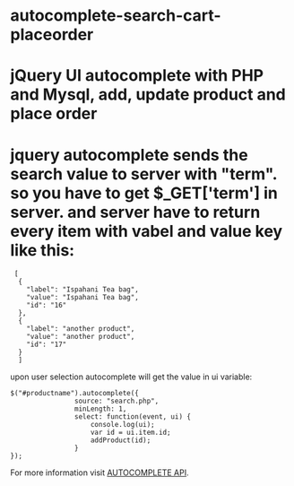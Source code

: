 # autocomplete-search-cart-placeorder
# jQuery UI autocomplete with PHP and Mysql, add, update product and place order
# jquery autocomplete sends the search value to server with "term". so you have to get $_GET['term'] in server. and server have to return every item with vabel and value key like this:
```
 [
  {
    "label": "Ispahani Tea bag",
    "value": "Ispahani Tea bag",
    "id": "16"
  },
  {
    "label": "another product",
    "value": "another product",
    "id": "17"
  }
  ]
```

upon user selection autocomplete will get the value in ui variable:
```
$("#productname").autocomplete({
				source: "search.php",
				minLength: 1,
				select: function(event, ui) {
					console.log(ui);
					var id = ui.item.id;
					addProduct(id);
				}
});
```

For more information visit [AUTOCOMPLETE API](https://api.jqueryui.com/autocomplete/).
